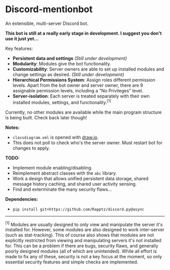 # Discord-mentionbot
An extensible, multi-server Discord bot.

**This bot is still at a really early stage in development. I suggest you don't use it just yet...**

Key features:

* **Persistent data and settings** *(Still under development)*
* **Modularity**: Modules give the bot functionality.
* **Customizability**: Server owners are able to set up installed modules and change settings as desired. *(Still under development)*
* **Hierarchical Permissions System**: Assign roles different permission levels. Apart from the bot owner and server owner, there are 9 assignable permission levels, including a "No Privileges" level.
* **Server-isolation**: Each server is treated separately with their own installed modules, settings, and functionality.<sup>[1]</sup>

Currently, no other modules are available while the main program structure is being built. Check back later though!

**Notes:**

* `classdiagram.xml` is opened with [draw.io](https://www.draw.io/).
* This does not poll to check who's the server owner. Must restart bot for changes to apply.

**TODO:**

* Implement module enabling/disabling.
* Reimplement abstract classes with the `abc` library.
* Work a design that allows unified persistent data storage, shared message history caching, and shared user activity sensing.
* Find and exterminate the many security flaws...

**Dependencies:**

* `pip install git+https://github.com/Rapptz/discord.py@async`

---

<sup>[1]</sup> Modules are usually designed to only view and manipulate the server it's installed for. However, some modules are also designed to work inter-server (such as stat-tracking). This of course also shows that modules are not explicitly restricted from viewing and manipulating servers it's not installed for. This can be a problem if there are bugs, security flaws, and generally poorly designed modules (all of which are unintended). While all effort is made to fix any of these, security is not a key focus at the moment, so only essential security features and simple checks are implemented.
